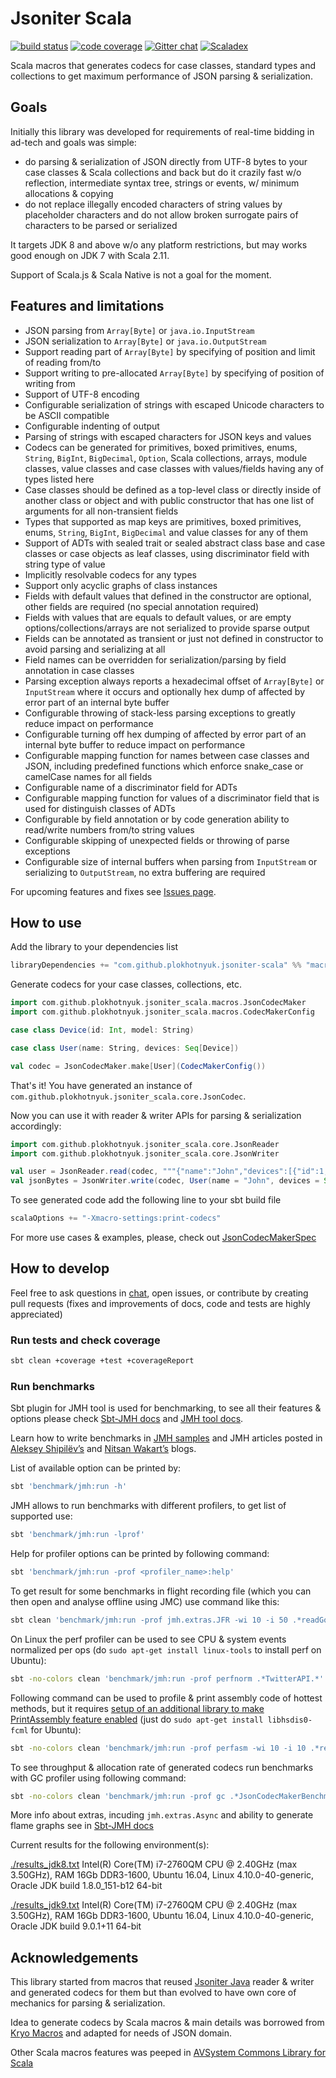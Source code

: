 # Jsoniter Scala 

[![build status](https://travis-ci.org/plokhotnyuk/jsoniter-scala.svg?branch=master)](https://travis-ci.org/plokhotnyuk/jsoniter-scala) 
[![code coverage](https://codecov.io/gh/plokhotnyuk/jsoniter-scala/branch/master/graph/badge.svg)](https://codecov.io/gh/plokhotnyuk/jsoniter-scala) 
[![Gitter chat](https://badges.gitter.im/Join%20Chat.svg)](https://gitter.im/plokhotnyuk/jsoniter-scala?utm_source=badge&utm_medium=badge&utm_campaign=pr-badge&utm_content=badge)
[![Scaladex](https://index.scala-lang.org/plokhotnyuk/jsoniter-scala/macros/latest.svg?color=blue)](https://index.scala-lang.org/plokhotnyuk/jsoniter-scala)

Scala macros that generates codecs for case classes, standard types and collections
to get maximum performance of JSON parsing & serialization.

## Goals

Initially this library was developed for requirements of real-time bidding in ad-tech and goals was simple:
- do parsing & serialization of JSON directly from UTF-8 bytes to your case classes & Scala collections and back but 
  do it crazily fast w/o reflection, intermediate syntax tree, strings or events, w/ minimum allocations & copying
- do not replace illegally encoded characters of string values by placeholder characters and do not allow broken 
  surrogate pairs of characters to be parsed or serialized

It targets JDK 8 and above w/o any platform restrictions, but may works good enough on JDK 7 with Scala 2.11.

Support of Scala.js & Scala Native is not a goal for the moment. 

## Features and limitations
- JSON parsing from `Array[Byte]` or `java.io.InputStream`
- JSON serialization to `Array[Byte]` or `java.io.OutputStream`
- Support reading part of `Array[Byte]` by specifying of position and limit of reading from/to
- Support writing to pre-allocated `Array[Byte]` by specifying of position of writing from
- Support of UTF-8 encoding
- Configurable serialization of strings with escaped Unicode characters to be ASCII compatible
- Configurable indenting of output
- Parsing of strings with escaped characters for JSON keys and values 
- Codecs can be generated for primitives, boxed primitives, enums, `String`, `BigInt`, `BigDecimal`, `Option`, Scala 
  collections, arrays, module classes, value classes and case classes with values/fields having any of types listed here 
- Case classes should be defined as a top-level class or directly inside of another class or object and with public 
  constructor that has one list of arguments for all non-transient fields
- Types that supported as map keys are primitives, boxed primitives, enums, `String`, `BigInt`, `BigDecimal` and value 
  classes for any of them 
- Support of ADTs with sealed trait or sealed abstract class base and case classes or case objects as leaf classes, 
  using discriminator field with string type of value
- Implicitly resolvable codecs for any types
- Support only acyclic graphs of class instances
- Fields with default values that defined in the constructor are optional, other fields are required (no special 
  annotation required)
- Fields with values that are equals to default values, or are empty options/collections/arrays are not serialized to 
  provide sparse output 
- Fields can be annotated as transient or just not defined in constructor to avoid parsing and serializing at all 
- Field names can be overridden for serialization/parsing by field annotation in case classes
- Parsing exception always reports a hexadecimal offset of `Array[Byte]` or `InputStream` where it occurs and optionally
  hex dump of affected by error part of an internal byte buffer
- Configurable throwing of stack-less parsing exceptions to greatly reduce impact on performance  
- Configurable turning off hex dumping of affected by error part of an internal byte buffer to reduce impact on 
  performance
- Configurable mapping function for names between case classes and JSON, including predefined functions which enforce 
  snake_case or camelCase names for all fields
- Configurable name of a discriminator field for ADTs
- Configurable mapping function for values of a discriminator field that is used for distinguish classes of ADTs
- Configurable by field annotation or by code generation ability to read/write numbers from/to string values
- Configurable skipping of unexpected fields or throwing of parse exceptions
- Configurable size of internal buffers when parsing from `InputStream` or serializing to `OutputStream`, no extra 
  buffering are required  

For upcoming features and fixes see [Issues page](https://github.com/plokhotnyuk/jsoniter-scala/issues).

## How to use

Add the library to your dependencies list

```sbt
libraryDependencies += "com.github.plokhotnyuk.jsoniter-scala" %% "macros" % "0.1"
```

Generate codecs for your case classes, collections, etc.
    
```scala
import com.github.plokhotnyuk.jsoniter_scala.macros.JsonCodecMaker
import com.github.plokhotnyuk.jsoniter_scala.macros.CodecMakerConfig

case class Device(id: Int, model: String)

case class User(name: String, devices: Seq[Device])

val codec = JsonCodecMaker.make[User](CodecMakerConfig())
```

That's it! You have generated an instance of `com.github.plokhotnyuk.jsoniter_scala.core.JsonCodec`.

Now you can use it with reader & writer APIs for parsing & serialization accordingly:

```scala
import com.github.plokhotnyuk.jsoniter_scala.core.JsonReader
import com.github.plokhotnyuk.jsoniter_scala.core.JsonWriter

val user = JsonReader.read(codec, """{"name":"John","devices":[{"id":1,model:"HTC One X"}]}""".getBytes("UTF-8"))
val jsonBytes = JsonWriter.write(codec, User(name = "John", devices = Seq(Device(id = 2, model = "iPhone X"))))
```

To see generated code add the following line to your sbt build file

```sbt
scalaOptions += "-Xmacro-settings:print-codecs"
```

For more use cases & examples, please, check out
[JsonCodecMakerSpec](https://github.com/plokhotnyuk/jsoniter-scala/blob/master/macros/src/test/scala/com/github/plokhotnyuk/jsoniter_scala/macros/JsonCodecMakerSpec.scala)


## How to develop

Feel free to ask questions in [chat](https://gitter.im/plokhotnyuk/jsoniter-scala), open issues, or contribute by 
creating pull requests (fixes and improvements of docs, code and tests are highly appreciated)

### Run tests and check coverage

```sh
sbt clean +coverage +test +coverageReport
```

### Run benchmarks

Sbt plugin for JMH tool is used for benchmarking, to see all their features & options please check 
[Sbt-JMH docs](https://github.com/ktoso/sbt-jmh) and [JMH tool docs](http://openjdk.java.net/projects/code-tools/jmh/). 

Learn how to write benchmarks in [JMH samples](http://hg.openjdk.java.net/code-tools/jmh/file/tip/jmh-samples/src/main/java/org/openjdk/jmh/samples/)
 and JMH articles posted in [Aleksey Shipilёv’s](https://shipilev.net/) and [Nitsan Wakart’s](http://psy-lob-saw.blogspot.com/p/jmh-related-posts.html) 
 blogs. 

List of available option can be printed by:

```sh
sbt 'benchmark/jmh:run -h'
```

JMH allows to run benchmarks with different profilers, to get list of supported use:

```sh
sbt 'benchmark/jmh:run -lprof'
```

Help for profiler options can be printed by following command:

```sh
sbt 'benchmark/jmh:run -prof <profiler_name>:help'
```

To get result for some benchmarks in flight recording file (which you can then open and analyse offline using JMC) use 
command like this:

```sh
sbt clean 'benchmark/jmh:run -prof jmh.extras.JFR -wi 10 -i 50 .*readGoogleMapsAPIJsoniter.*'
```

On Linux the perf profiler can be used to see CPU & system events normalized per ops (do 
`sudo apt-get install linux-tools` to install perf on Ubuntu):

```sh
sbt -no-colors clean 'benchmark/jmh:run -prof perfnorm .*TwitterAPI.*' >twitter_api_perfnorm_results.txt
```

Following command can be used to profile & print assembly code of hottest methods, but it requires [setup of an 
additional library to make PrintAssembly feature enabled](http://psy-lob-saw.blogspot.com/2013/01/java-print-assembly.html) 
(just do `sudo apt-get install libhsdis0-fcml` for Ubuntu):

```sh
sbt -no-colors clean 'benchmark/jmh:run -prof perfasm -wi 10 -i 10 .*readAdtJsoniter.*' >read_adt_perfasm_results.txt
```

To see throughput & allocation rate of generated codecs run benchmarks with GC profiler using following command:

```sh
sbt -no-colors clean 'benchmark/jmh:run -prof gc .*JsonCodecMakerBenchmark.*' >results.txt
```

More info about extras, incuding `jmh.extras.Async` and ability to generate flame graphs see in
[Sbt-JMH docs](https://github.com/ktoso/sbt-jmh)

Current results for the following environment(s):

[./results_jdk8.txt](https://github.com/plokhotnyuk/jsoniter-scala/blob/master/results_jdk8.txt) 
Intel(R) Core(TM) i7-2760QM CPU @ 2.40GHz (max 3.50GHz), RAM 16Gb DDR3-1600, Ubuntu 16.04, Linux 4.10.0-40-generic, 
Oracle JDK build 1.8.0_151-b12 64-bit

[./results_jdk9.txt](https://github.com/plokhotnyuk/jsoniter-scala/blob/master/results_jdk9.txt) 
Intel(R) Core(TM) i7-2760QM CPU @ 2.40GHz (max 3.50GHz), RAM 16Gb DDR3-1600, Ubuntu 16.04, Linux 4.10.0-40-generic, 
Oracle JDK build 9.0.1+11 64-bit


## Acknowledgements

This library started from macros that reused [Jsoniter Java](https://github.com/json-iterator/java) reader & writer and 
generated codecs for them but than evolved to have own core of mechanics for parsing & serialization. 

Idea to generate codecs by Scala macros & main details was borrowed from 
[Kryo Macros](https://github.com/evolution-gaming/kryo-macros) and adapted for needs of JSON domain. 
  
Other Scala macros features was peeped in [AVSystem Commons Library for Scala](https://github.com/AVSystem/scala-commons)